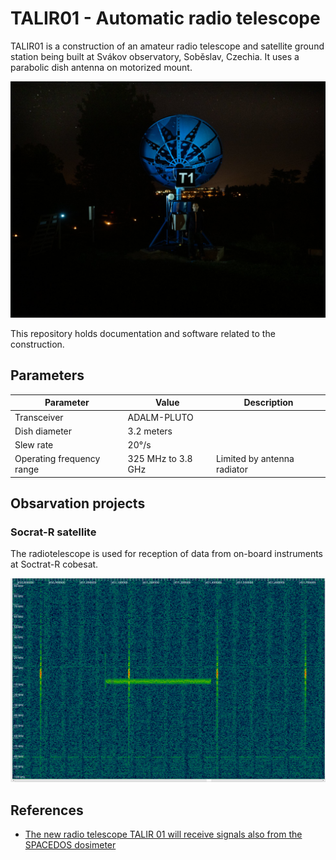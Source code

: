 # TALIR01 - Automatic radio telescope


TALIR01 is a construction of an amateur radio telescope and satellite ground station being built at Svákov observatory, Soběslav, Czechia. It uses a parabolic dish antenna on motorized mount.

![TFSLOT01A prototype](doc/img/TALIR01.jpg)

This repository holds documentation and software related to the construction.

## Parameters

| Parameter | Value | Description |
|-----------|-------|-------------|
| Transceiver | ADALM-PLUTO |  |
| Dish diameter | 3.2 meters |  |
| Slew rate | 20°/s |  |
| Operating frequency range | 325 MHz to 3.8 GHz |  Limited by antenna radiator |

## Obsarvation projects 

### Socrat-R satellite 

The radiotelescope is used for reception of data from  on-board instruments at Soctrat-R cobesat. 

![Signal received from Socrat-R](doc/img/socrat-R_signal.png)


## References

  * [The new radio telescope TALIR 01 will receive signals also from the SPACEDOS dosimeter](http://www.ujf.cas.cz/en/news/The-new-radio-telescope-Talir-01-will-receive-signals-also-from-the-SPACEDOS-dosimeter/)
